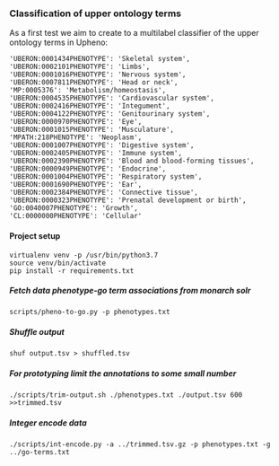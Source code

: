 ### Classification of upper ontology terms

As a first test we aim to create to a multilabel classifier of the
upper ontology terms in Upheno:

    'UBERON:0001434PHENOTYPE': 'Skeletal system',
    'UBERON:0002101PHENOTYPE': 'Limbs',
    'UBERON:0001016PHENOTYPE': 'Nervous system',
    'UBERON:0007811PHENOTYPE': 'Head or neck',
    'MP:0005376': 'Metabolism/homeostasis',
    'UBERON:0004535PHENOTYPE': 'Cardiovascular system',
    'UBERON:0002416PHENOTYPE': 'Integument',
    'UBERON:0004122PHENOTYPE': 'Genitourinary system',
    'UBERON:0000970PHENOTYPE': 'Eye',
    'UBERON:0001015PHENOTYPE': 'Musculature',
    'MPATH:218PHENOTYPE': 'Neoplasm',
    'UBERON:0001007PHENOTYPE': 'Digestive system',
    'UBERON:0002405PHENOTYPE': 'Immune system',
    'UBERON:0002390PHENOTYPE': 'Blood and blood-forming tissues',
    'UBERON:0000949PHENOTYPE': 'Endocrine',
    'UBERON:0001004PHENOTYPE': 'Respiratory system',
    'UBERON:0001690PHENOTYPE': 'Ear',
    'UBERON:0002384PHENOTYPE': 'Connective tissue',
    'UBERON:0000323PHENOTYPE': 'Prenatal development or birth',
    'GO:0040007PHENOTYPE': 'Growth',
    'CL:0000000PHENOTYPE': 'Cellular'

#### Project setup
    virtualenv venv -p /usr/bin/python3.7
    source venv/bin/activate
    pip install -r requirements.txt
    
##### Fetch data phenotype-go term associations from monarch solr
    scripts/pheno-to-go.py -p phenotypes.txt
    
##### Shuffle output
    shuf output.tsv > shuffled.tsv

##### For prototyping limit the annotations to some small number
    ./scripts/trim-output.sh ./phenotypes.txt ./output.tsv 600 >>trimmed.tsv

##### Integer encode data
    ./scripts/int-encode.py -a ../trimmed.tsv.gz -p phenotypes.txt -g ../go-terms.txt
